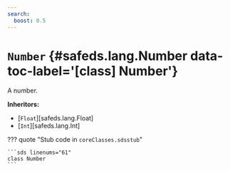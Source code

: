 ```yaml
---
search:
  boost: 0.5
---
```


[//]: # (DO NOT EDIT THIS FILE DIRECTLY. Instead, edit the corresponding stub file and execute `npm run docs:api`.)

# <code class="doc-symbol doc-symbol-class"></code> `Number` {#safeds.lang.Number data-toc-label='[class] Number'}

A number.

**Inheritors:**

- [`Float`][safeds.lang.Float]
- [`Int`][safeds.lang.Int]

??? quote "Stub code in `coreClasses.sdsstub`"

    ```sds linenums="61"
    class Number
    ```
